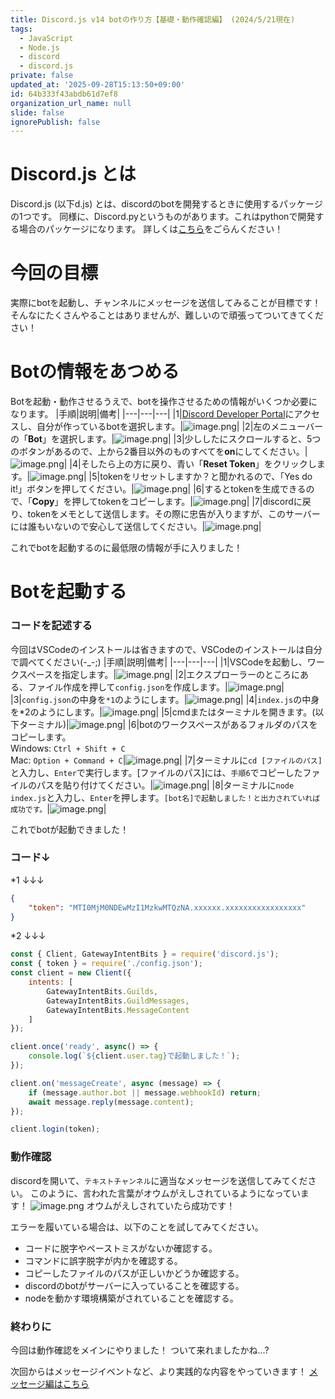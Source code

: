 ```yaml
---
title: Discord.js v14 botの作り方【基礎・動作確認編】 (2024/5/21現在)
tags:
  - JavaScript
  - Node.js
  - discord
  - discord.js
private: false
updated_at: '2025-09-28T15:13:50+09:00'
id: 64b333f43abdb61d7ef8
organization_url_name: null
slide: false
ignorePublish: false
---
```

# Discord.js とは
Discord.js (以下d.js) とは、discordのbotを開発するときに使用するパッケージの1つです。
同様に、Discord.pyというものがあります。これはpythonで開発する場合のパッケージになります。
詳しくは[こちら](https://qiita.com/minoru_kinugasa/items/e1bdee4ca016b2a38e2c)をごらんください！

# 今回の目標
実際にbotを起動し、チャンネルにメッセージを送信してみることが目標です！
そんなにたくさんやることはありませんが、難しいので頑張ってついてきてください！

# Botの情報をあつめる
Botを起動・動作させるうえで、botを操作させるための情報がいくつか必要になります。
|手順|説明|備考|
|---|---|---|
|1|[Discord Developer Portal](https://discord.com/developers/applications)にアクセスし、自分が作っているbotを選択します。|![image.png](https://qiita-image-store.s3.ap-northeast-1.amazonaws.com/0/3794632/116b6a71-4c93-5ee7-0d3d-d3113ce53d20.png)|
|2|左のメニューバーの「**Bot**」を選択します。|![image.png](https://qiita-image-store.s3.ap-northeast-1.amazonaws.com/0/3794632/de8d8e0c-8dac-defb-fb8f-a3f6225e9476.png)|
|3|少ししたにスクロールすると、5つのボタンがあるので、上から2番目以外のものすべてを**on**にしてください。|![image.png](https://qiita-image-store.s3.ap-northeast-1.amazonaws.com/0/3794632/2c0c8bbe-9639-b982-4229-53d189cfef66.png)|
|4|そしたら上の方に戻り、青い「**Reset Token**」をクリックします。|![image.png](https://qiita-image-store.s3.ap-northeast-1.amazonaws.com/0/3794632/8584ae06-f246-71d7-1b8b-560968e30e9d.png)|
|5|tokenをリセットしますか？と聞かれるので、「Yes do it!」ボタンを押してください。|![image.png](https://qiita-image-store.s3.ap-northeast-1.amazonaws.com/0/3794632/4bb7de71-1553-28ff-fced-0fa1118feff1.png)|
|6|するとtokenを生成できるので、「**Copy**」を押してtokenをコピーします。|![image.png](https://qiita-image-store.s3.ap-northeast-1.amazonaws.com/0/3794632/319ec0df-310e-6b51-7764-5ff9696afac4.png)|
|7|discordに戻り、tokenをメモとして送信します。その際に忠告が入りますが、このサーバーには誰もいないので安心して送信してください。|![image.png](https://qiita-image-store.s3.ap-northeast-1.amazonaws.com/0/3794632/23691696-31cd-895d-019f-b0378f0892c5.png)|

これでbotを起動するのに最低限の情報が手に入りました！

# Botを起動する
### コードを記述する
今回はVSCodeのインストールは省きますので、VSCodeのインストールは自分で調べてください(-_-;)
|手順|説明|備考|
|---|---|---|
|1|VSCodeを起動し、ワークスペースを指定します。|![image.png](https://qiita-image-store.s3.ap-northeast-1.amazonaws.com/0/3794632/47d278cc-7352-43d5-21f4-1d6b5bb31221.png)|
|2|エクスプローラーのところにある、ファイル作成を押して`config.json`を作成します。|![image.png](https://qiita-image-store.s3.ap-northeast-1.amazonaws.com/0/3794632/feba50cd-a8a8-fa61-5d37-485cc8aea553.png)|
|3|`config.json`の中身を`*1`のようにします。|![image.png](https://qiita-image-store.s3.ap-northeast-1.amazonaws.com/0/3794632/4028ef0f-3951-5ccf-b34f-00c13ea86211.png)|
|4|`index.js`の中身を*2のようにします。|![image.png](https://qiita-image-store.s3.ap-northeast-1.amazonaws.com/0/3794632/e7b2f7cf-d0ea-8752-e983-d75ba45ddee7.png)|
|5|cmdまたはターミナルを開きます。(以下ターミナル)|![image.png](https://qiita-image-store.s3.ap-northeast-1.amazonaws.com/0/3794632/3d18409f-1b3e-79b9-fd10-f648b946c17e.png)|
|6|botのワークスペースがあるフォルダのパスをコピーします。<br>Windows: `Ctrl + Shift + C`<br>Mac: `Option + Command + C`|![image.png](https://qiita-image-store.s3.ap-northeast-1.amazonaws.com/0/3794632/45501dc5-0b07-b86b-a4c2-7db93db1e5fb.png)|
|7|ターミナルに`cd [ファイルのパス]`と入力し、`Enter`で実行します。[ファイルのパス]には、`手順6`でコピーしたファイルのパスを貼り付けてください。|![image.png](https://qiita-image-store.s3.ap-northeast-1.amazonaws.com/0/3794632/4b7fe958-926e-2fab-e898-7aa1ac037b88.png)|
|8|ターミナルに`node index.js`と入力し、`Enter`を押します。`[bot名]で起動しました！と出力されていれば成功です。`|![image.png](https://qiita-image-store.s3.ap-northeast-1.amazonaws.com/0/3794632/9e1582e1-c4a6-9733-9492-61b44aecb514.png)|

これでbotが起動できました！

### コード↓


*1 ↓↓↓
```json:config.json
{
    "token": "MTI0MjM0NDEwMzI1MzkwMTQzNA.xxxxxx.xxxxxxxxxxxxxxxxx"
}
```
*2 ↓↓↓
```js:index.js
const { Client, GatewayIntentBits } = require('discord.js');
const { token } = require('./config.json');
const client = new Client({
    intents: [
        GatewayIntentBits.Guilds,
        GatewayIntentBits.GuildMessages,
        GatewayIntentBits.MessageContent
    ]
});

client.once('ready', async() => {
    console.log(`${client.user.tag}で起動しました！`);
});

client.on('messageCreate', async (message) => {
    if (message.author.bot || message.webhookId) return;
    await message.reply(message.content);
});

client.login(token);
```

### 動作確認
discordを開いて、`テキストチャンネル`に適当なメッセージを送信してみてください。
このように、言われた言葉がオウムがえしされているようになっています！
![image.png](https://qiita-image-store.s3.ap-northeast-1.amazonaws.com/0/3794632/19b881a9-c000-22cc-4c90-7d7e042f14d4.png)
オウムがえしされていたら成功です！


エラーを履いている場合は、以下のことを試してみてください。
- コードに脱字やペーストミスがないか確認する。
- コマンドに誤字脱字が内かを確認する。
- コピーしたファイルのパスが正しいかどうか確認する。
- discordのbotがサーバーに入っていることを確認する。
- nodeを動かす環境構築がされていることを確認する。


### 終わりに
今回は動作確認をメインにやりました！
ついて来れましたかね...?

次回からはメッセージイベントなど、より実践的な内容をやっていきます！
[メッセージ編はこちら](https://qiita.com/minoru_kinugasa/items/641fbc18e5a16054f97b)
